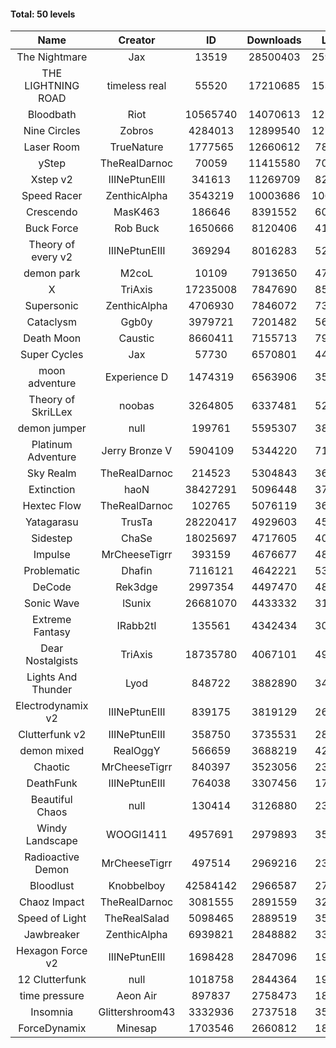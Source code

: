 #### Total: 50 levels

| Name | Creator | ID | Downloads | Likes |
|:---:|:---:|:---:|:---:|:---:|
| The Nightmare | Jax | 13519 | 28500403 | 2594929
| THE LIGHTNING ROAD | timeless real | 55520 | 17210685 | 1537881
| Bloodbath | Riot | 10565740 | 14070613 | 1259577
| Nine Circles | Zobros | 4284013 | 12899540 | 1278690
| Laser Room | TrueNature | 1777565 | 12660612 | 788336
| yStep | TheRealDarnoc | 70059 | 11415580 | 700655
| Xstep v2 | IIINePtunEIII | 341613 | 11269709 | 820996
| Speed Racer | ZenthicAlpha | 3543219 | 10003686 | 1062733
| Crescendo | MasK463 | 186646 | 8391552 | 607011
| Buck Force | Rob Buck | 1650666 | 8120406 | 411001
| Theory of every v2 | IIINePtunEIII | 369294 | 8016283 | 523795
| demon park | M2coL | 10109 | 7913650 | 476317
| X | TriAxis | 17235008 | 7847690 | 851468
| Supersonic | ZenthicAlpha | 4706930 | 7846072 | 737088
| Cataclysm | Ggb0y | 3979721 | 7201482 | 564984
| Death Moon  | Caustic | 8660411 | 7155713 | 795289
| Super Cycles | Jax | 57730 | 6570801 | 445749
| moon adventure | Experience D | 1474319 | 6563906 | 352665
| Theory of SkriLLex | noobas | 3264805 | 6337481 | 524662
| demon jumper | null | 199761 | 5595307 | 389831
| Platinum Adventure | Jerry Bronze V | 5904109 | 5344220 | 714036
| Sky Realm | TheRealDarnoc | 214523 | 5304843 | 363520
| Extinction | haoN | 38427291 | 5096448 | 379038
| Hextec Flow | TheRealDarnoc | 102765 | 5076119 | 361955
| Yatagarasu  | TrusTa | 28220417 | 4929603 | 450376
| Sidestep | ChaSe | 18025697 | 4717605 | 408726
| Impulse | MrCheeseTigrr | 393159 | 4676677 | 485151
| Problematic | Dhafin | 7116121 | 4642221 | 535106
| DeCode | Rek3dge | 2997354 | 4497470 | 481321
| Sonic Wave | lSunix | 26681070 | 4433332 | 316508
| Extreme Fantasy | IRabb2tI | 135561 | 4342434 | 300730
| Dear Nostalgists | TriAxis | 18735780 | 4067101 | 494669
| Lights And Thunder | Lyod | 848722 | 3882890 | 345350
| Electrodynamix v2 | IIINePtunEIII | 839175 | 3819129 | 260520
| Clutterfunk v2 | IIINePtunEIII | 358750 | 3735531 | 283675
| demon mixed | RealOggY | 566659 | 3688219 | 423772
| Chaotic | MrCheeseTigrr | 840397 | 3523056 | 230957
| DeathFunk | IIINePtunEIII | 764038 | 3307456 | 170432
| Beautiful Chaos | null | 130414 | 3126880 | 234352
| Windy Landscape | WOOGI1411 | 4957691 | 2979893 | 350740
| Radioactive Demon | MrCheeseTigrr | 497514 | 2969216 | 238297
| Bloodlust | Knobbelboy | 42584142 | 2966587 | 275606
| Chaoz Impact | TheRealDarnoc | 3081555 | 2891559 | 321698
| Speed of Light | TheRealSalad | 5098465 | 2889519 | 351531
| Jawbreaker | ZenthicAlpha | 6939821 | 2848882 | 338820
| Hexagon Force v2 | IIINePtunEIII | 1698428 | 2847096 | 193396
| 12 Clutterfunk | null | 1018758 | 2844364 | 193738
| time pressure | Aeon Air | 897837 | 2758473 | 186700
| Insomnia | Glittershroom43 | 3332936 | 2737518 | 359370
| ForceDynamix | Minesap | 1703546 | 2660812 | 180980
